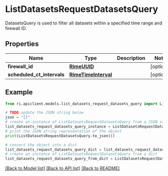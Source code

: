 # ListDatasetsRequestDatasetsQuery

DatasetsQuery is used to filter all datasets within a specified time range and firewall ID.

## Properties

Name | Type | Description | Notes
------------ | ------------- | ------------- | -------------
**firewall_id** | [**RimeUUID**](RimeUUID.md) |  | [optional] 
**scheduled_ct_intervals** | [**RimeTimeInterval**](RimeTimeInterval.md) |  | [optional] 

## Example

```python
from ri.apiclient.models.list_datasets_request_datasets_query import ListDatasetsRequestDatasetsQuery

# TODO update the JSON string below
json = "{}"
# create an instance of ListDatasetsRequestDatasetsQuery from a JSON string
list_datasets_request_datasets_query_instance = ListDatasetsRequestDatasetsQuery.from_json(json)
# print the JSON string representation of the object
print(ListDatasetsRequestDatasetsQuery.to_json())

# convert the object into a dict
list_datasets_request_datasets_query_dict = list_datasets_request_datasets_query_instance.to_dict()
# create an instance of ListDatasetsRequestDatasetsQuery from a dict
list_datasets_request_datasets_query_from_dict = ListDatasetsRequestDatasetsQuery.from_dict(list_datasets_request_datasets_query_dict)
```
[[Back to Model list]](../README.md#documentation-for-models) [[Back to API list]](../README.md#documentation-for-api-endpoints) [[Back to README]](../README.md)

